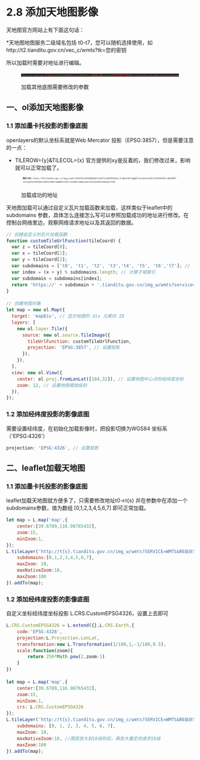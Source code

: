 # 2.8 添加天地图影像

天地图官方网站上有下面这句话：

\*天地图地图服务二级域名包括 t0-t7，您可以随机选择使用，如http://t2.tianditu.gov.cn/vec\_c/wmts?tk=您的密钥

所以加载时需要对地址进行编辑。

<figure><img src="../.gitbook/assets/加载其他底图更改参数.jpg" alt=""><figcaption><p>加载其他底图需要修改的参数</p></figcaption></figure>

## 一、ol添加天地图影像

### 1.1 添加墨卡托投影的影像底图

openlayers的默认坐标系就是Web Mercator 投影（EPSG:3857），但是需要注意的一点：

* TILEROW={y}\&TILECOL={x} 官方提供的xy是反着的，我们修改过来，影响就可以正常加载了。

<figure><img src="../.gitbook/assets/正确加载的天地图地址.jpg" alt=""><figcaption><p>加载成功的地址</p></figcaption></figure>

&#x20;      天地图加载可以通过自定义瓦片加载函数来加载，这样类似于leaflet中的 subdomains 参数，具体怎么连接怎么写可以参照加载成功的地址进行修改。在控制台网络里边，观察网络请求地址以及其返回的数据。

```javascript
// 创建自定义的瓦片加载函数
function customTileUrlFunction(tileCoord) {
  var z = tileCoord[0];
  var x = tileCoord[1];
  var y = tileCoord[2];
  var subdomains = ['t0', 't1', 't2', 't3','t4', 't5', 't6','t7']; // 子域列表
  var index = (x + y) % subdomains.length; // 计算子域索引
  var subdomain = subdomains[index];
  return 'https://' + subdomain + '.tianditu.gov.cn/img_w/wmts?service=WMTS&request=GetTile&version=1.0.0&layer=img&style=default&tilematrixset=w&format=tiles&tilematrix=' + z + '&tilerow=' + y + '&tilecol=' + x + '&tk=60d9cd63c3fdc1b359411f6ed31f7795';
}

// 创建地图对象
let map = new ol.Map({
  target: 'mapDiv', // 显示地图的 div 元素的 ID
  layers: [
    new ol.layer.Tile({
      source: new ol.source.TileImage({
        tileUrlFunction: customTileUrlFunction,
        projection: 'EPSG:3857', // 设置投影
      }),
    }),
  ],
  view: new ol.View({
    center: ol.proj.fromLonLat([104,32]), // 设置地图中心点的经纬度坐标
    zoom: 12, // 设置地图缩放级别
  }),
});

```

### 1.2 添加经纬度投影的影像底图

需要设置经纬度，在初始化加载影像时，把投影切换为WGS84 坐标系（'EPSG:4326'）

```javascript
projection: 'EPSG:4326', // 设置投影
```

## 二、leaflet加载天地图

### 1.1 添加墨卡托投影的影像底图

&#x20;      leaflet加载天地图就方便多了，只需要修改地址t0->t{s}  并在参数中在添加一个subdomains参数，值为数组 \[0,1,2,3,4,5,6,7] 即可正常加载。

```javascript
let map = L.map('map',{
	center:[39.6789,116.98765432],
	zoom:15,
	minZoom:1,
});
L.tileLayer('http://t{s}.tianditu.gov.cn/img_w/wmts?SERVICE=WMTS&REQUEST=GetTile&VERSION=1.0.0&LAYER=img&STYLE=default&TILEMATRIXSET=w&FORMAT=tiles&TILEMATRIX={z}&TILEROW={y}&TILECOL={x}&tk=60d9cd63c3fdc1b359411f6ed31f7795', {
	subdomains:[0,1,2,3,4,5,6,7],
	maxZoom: 18,
	maxNativeZoom:18,
	maxZoom:100
}).addTo(map);
```

### 1.2 添加经纬度投影的影像底图

自定义坐标经纬度坐标投影 L.CRS.CustomEPSG4326，设置上去即可

```javascript
L.CRS.CustomEPSG4326 = L.extend({},L.CRS.Earth,{
	code:'EPSG:4326',
	projection:L.Projection.LonLat,
	transformation:new L.Transformation(1/180,1,-1/180,0.5),
	scale:function(zoom){
		return 256*Math.pow(2,zoom-1)
	}
})

let map = L.map('map',{
	center:[39.6789,116.98765432],
	zoom:15,
	minZoom:1,
	crs: L.CRS.CustomEPSG4326
});
L.tileLayer('http://t{s}.tianditu.gov.cn/img_c/wmts?SERVICE=WMTS&REQUEST=GetTile&VERSION=1.0.0&LAYER=img&STYLE=default&TILEMATRIXSET=c&FORMAT=tiles&TILEMATRIX={z}&TILEROW={y}&TILECOL={x}&tk=60d9cd63c3fdc1b359411f6ed31f7795', {
	subdomains: [0, 1, 2, 3, 4, 5, 6, 7],
	maxZoom: 18,
	maxNativeZoom:18, //图层放大到18级别后，再放大重定向请求18级
	maxZoom:100
}).addTo(map);
```

